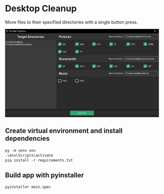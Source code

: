 # Desktop Cleanup

Move files to their specified directories with a single button press.

![Screenshot](screenshots/screenshot_01.png)


## Create virtual environment and install dependencies

```
py -m venv env
.\env\Scripts\activate
pip install -r requirements.txt
```

## Build app with pyinstaller

```
pyinstaller main.spec
```